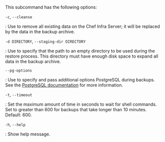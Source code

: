 This subcommand has the following options:

`-c`, `--cleanse`

:   Use to remove all existing data on the Chef Infra Server; it will be
    replaced by the data in the backup archive.

`-d DIRECTORY`, `--staging-dir DIRECTORY`

:   Use to specify that the path to an empty directory to be used during
    the restore process. This directory must have enough disk space to
    expand all data in the backup archive.

`--pg-options`

:   Use to specify and pass additional options PostgreSQL during backups. See the [PostgreSQL documentation](https://www.postgresql.org/docs/13/runtime-config.html) for more information.

`-t`, `--timeout`

:   Set the maximum amount of time in seconds to wait for shell commands. Set to greater than 600 for backups that take longer than 10 minutes. Default: 600.

`-h`, `--help`

:   Show help message.
